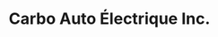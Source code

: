---
title: "Carbo Auto Électrique Inc."
url: /quebec/carbo-auto-electrique-inc/
shop: Autowerkstatt
---